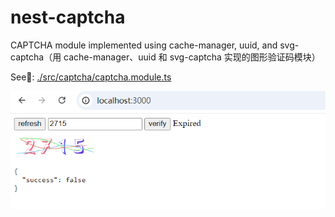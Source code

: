 # nest-captcha

CAPTCHA module implemented using cache-manager, uuid, and svg-captcha（用 cache-manager、uuid 和 svg-captcha 实现的图形验证码模块）

See👀: [./src/captcha/captcha.module.ts](./src/captcha/captcha.module.ts)

![](./preview.gif)